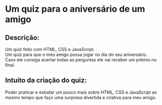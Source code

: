 # Um quiz para o aniversário de um amigo

## Descrição:

Um quiz feito com HTML, CSS e JavaScript.<br>
Um quiz para que o meu amigo possa jogar no dia do seu aniversário.<br>
Caso ele consiga acertar todas as perguntas ele vai receber um prêmio no final.

## Intuito da criação do quiz:

Poder praticar e estudar um pouco mais sobre HTML, CSS e JavaScript ao mesmo tempo
que faço uma surpresa divertida e criativa para meu amigo.
